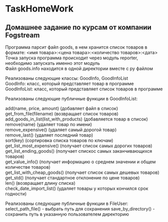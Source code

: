 # TaskHomeWork
## Домашнее задание по курсам от компании Fogstream

Программа парсит файл goods, в нем хранится список товаров в формате: <имя товара>:<цена товара>:<количество товаров>:<дата>  
Точка запуска программа происходит через модуль reporter, необходимо запускать именно этот модуль  
Файл goods.info находится в одной директории вместе с py файлом  

Реализованы следующие классы: GoodInfo, GoodInfoList  
GoodInfo: класс, который представляет товар в программе  
GoodInfoList: класс, который представляет список товаров в программе  

Реализованы следующие публичные функции в GoodInfoList:  

add(name, price, amount) (добавляет файл в список)  
get_from_file(filename)  (возвращает список товаров)  
add_goods_in_list(list_with_products) (добавляется товар в список)  
remove(name) (удаляет товар по имени)  
remove_expensive() (удаляет самый дорогой товар)  
remove_last() (удаляет последний товар)  
sort(key) (сортировка списка товаров по ключам)  
get_list_most_expensive() (получает список самых дорогих товаров)  
get_list_ending_goods()  (получает спискос самых заканчивающихся товаров)  
get_value_info()  (получает информацию о среднем значении и общем количестве товаров)  
get_list_with_cheap_goods()  (получает список самых дешевых товаров)  
get_std() (получает стандартное отклонение по цене товаров)  
len() (возвращает длину списка)  
check_date_import_list() (удаляет товары у которых кончился срок годности)

Реализованы следующие публичные функции в FileUser:  
select_path_file() - выбрать путь для сохранения
save_by_directory() - сохранить путь в указанную пользователем директорию
